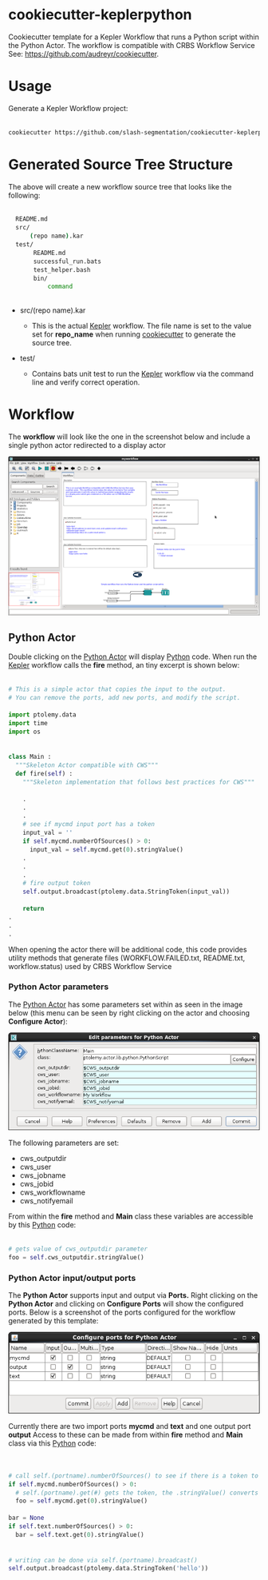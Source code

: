 [kepler]: https://kepler-project.org/
[cookiecutter]: https://github.com/audreyr/cookiecutter
[python]: https://www.python.org/
[pythonactor]: https://kepler-project.org/developers/reference/python-and-kepler/?searchterm=token
cookiecutter-keplerpython
===========================

Cookiecutter template for a Kepler Workflow that runs a Python
script within the Python Actor. The workflow is compatible with CRBS
Workflow Service See:  https://github.com/audreyr/cookiecutter.


Usage
=====

Generate a Kepler Workflow project:

```Bash

cookiecutter https://github.com/slash-segmentation/cookiecutter-keplerpython

```

Generated Source Tree Structure
===============================

The above will create a new workflow source tree that looks like the following:

```Bash

  README.md
  src/
      (repo name).kar
  test/
       README.md
       successful_run.bats
       test_helper.bash
       bin/
           command
        
```

* src/(repo name).kar

  * This is the actual [Kepler][kepler] workflow.  The file name is set to the value set for **repo_name** when running [cookiecutter][cookiecutter] to generate the source tree. 

* test/

  * Contains bats unit test to run the [Kepler][kepler] workflow via the command line and verify correct operation.


Workflow
========

The **workflow** will look like the one in the screenshot below and include a single python actor redirected to a display actor

![Workflow](images/pythonworkflow.png)

## Python Actor


Double clicking on the [Python Actor][pythonactor] will display [Python][python] code.  When run the [Kepler][kepler] workflow calls the **fire** method, an tiny excerpt is shown below:

```Python

# This is a simple actor that copies the input to the output.
# You can remove the ports, add new ports, and modify the script.

import ptolemy.data
import time
import os


class Main :
  """Skeleton Actor compatible with CWS"""
  def fire(self) :
    """Skeleton implementation that follows best practices for CWS"""

    .
    .
    .
    # see if mycmd input port has a token
    input_val = ''
    if self.mycmd.numberOfSources() > 0:
      input_val = self.mycmd.get(0).stringValue()
    .
    .
    .
    # fire output token
    self.output.broadcast(ptolemy.data.StringToken(input_val))

    return
.
.
.
```

When opening the actor there will be additional code, this code provides utility methods that generate files (WORKFLOW.FAILED.txt, README.txt, workflow.status) used by CRBS Workflow Service

### Python Actor parameters

The [Python Actor][pythonactor] has some parameters set within as seen in the image below (this menu can be seen by right clicking on the actor and choosing **Configure Actor**):       

![Configure Python Actor](images/pythonactorconfigure.png)

The following parameters are set:

* cws_outputdir
* cws_user
* cws_jobname
* cws_jobid
* cws_workflowname
* cws_notifyemail

From within the **fire** method and **Main** class these variables are accessible by this [Python][python] code:

```python

# gets value of cws_outputdir parameter 
foo = self.cws_outputdir.stringValue()

```

### Python Actor input/output ports

The **Python Actor** supports input and output via **Ports.** Right clicking on the **Python Actor** and clicking on **Configure Ports** will show the configured ports.  Below is a screenshot of the ports configured for the workflow generated by this template:

![Python Actor Configured Ports](images/pythonconfigureports.png) 

Currently there are two import ports **mycmd** and **text** and one output port **output**
Access to these can be made from within **fire** method and **Main** class via this [Python][python] code:

```python


# call self.(portname).numberOfSources() to see if there is a token to retrieve
if self.mycmd.numberOfSources() > 0:
  # self.(portname).get(#) gets the token, the .stringValue() converts it to a string
  foo = self.mycmd.get(0).stringValue()

bar = None
if self.text.numberOfSources() > 0:
  bar = self.text.get(0).stringValue()


# writing can be done via self.(portname).broadcast()
self.output.broadcast(ptolemy.data.StringToken('hello'))

```
